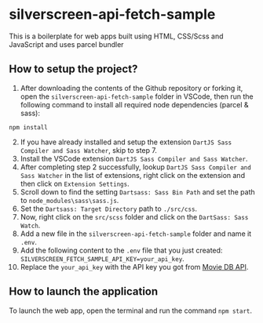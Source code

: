 # silverscreen-api-fetch-sample

This is a boilerplate for web apps built using HTML, CSS/Scss and JavaScript and uses parcel bundler

## How to setup the project?

1. After downloading the contents of the Github repository or forking it, open the `silverscreen-api-fetch-sample` folder in VSCode, then run the following command to install all required node dependencies (parcel & sass):

```npm
npm install
```

2. If you have already installed and setup the extension `DartJS Sass Compiler and Sass Watcher`, skip to step 7.
3. Install the VSCode extension `DartJS Sass Compiler and Sass Watcher`.
4. After completing step 2 successfully, lookup `DartJS Sass Compiler and Sass Watcher` in the list of extensions, right click on the extension and then click on `Extension Settings`.
5. Scroll down to find the setting `Dartsass: Sass Bin Path` and set the path to `node_modules\sass\sass.js`.
6. Set the `Dartsass: Target Directory` path to `./src/css`.
7. Now, right click on the `src/scss` folder and click on the `DartSass: Sass Watch`.
8. Add a new file in the `silverscreen-api-fetch-sample` folder and name it `.env`.
9. Add the following content to the `.env` file that you just created: `SILVERSCREEN_FETCH_SAMPLE_API_KEY=your_api_key`.
10. Replace the `your_api_key` with the API key you got from [Movie DB API](https://www.themoviedb.org/).

## How to launch the application

To launch the web app, open the terminal and run the command `npm start`.
